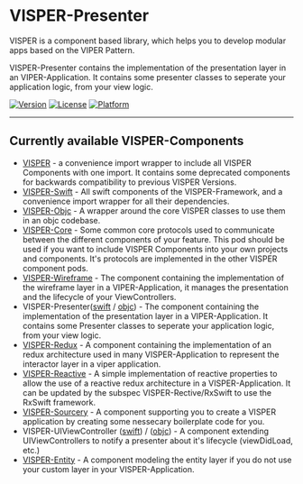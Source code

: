 # VISPER-Presenter

VISPER is a component based library, which helps you to develop modular apps based on the VIPER Pattern.

VISPER-Presenter contains the implementation of the presentation layer in an VIPER-Application. 
It contains some presenter classes to seperate your application logic, from your view logic. 

[![Version](https://img.shields.io/cocoapods/v/VISPER.svg?style=flat)](http://cocoapods.org/pods/VISPER)
[![License](https://img.shields.io/cocoapods/l/VISPER.svg?style=flat)](http://cocoapods.org/pods/VISPER)
[![Platform](https://img.shields.io/cocoapods/p/VISPER.svg?style=flat)](http://cocoapods.org/pods/VISPER)

---------------------------------------------------------------------------------------------------------

## Currently available VISPER-Components

* [VISPER](http://htmlpreview.github.io/?https://github.com/barteljan/VISPER/blob/master/docs/VISPER/index.html) - a convenience import wrapper to include all VISPER Components with one import. It contains some deprecated components for backwards compatibility to previous VISPER Versions.
* [VISPER-Swift](http://htmlpreview.github.io/?https://github.com/barteljan/VISPER/blob/master/docs/VISPER-Swift/index.html) - All swift components of the VISPER-Framework, and a convenience import wrapper for all their dependencies.
* [VISPER-Objc](http://htmlpreview.github.io/?https://github.com/barteljan/VISPER/blob/master/docs/VISPER-Objc/index.html) - A wrapper around the core VISPER classes to use them in an objc codebase.
* [VISPER-Core](http://htmlpreview.github.io/?https://github.com/barteljan/VISPER/blob/master/docs/VISPER-Swift/index.html) - Some common core protocols used to communicate between the different components of your feature. This pod should be used if you want to include VISPER Components into your own projects and components. It's protocols are implemented in the other VISPER component pods.
* [VISPER-Wireframe](http://htmlpreview.github.io/?https://github.com/barteljan/VISPER/blob/master/docs/VISPER-Wireframe/index.html) - The component containing the implementation of the wireframe layer in a VIPER-Application, it manages the presentation and the lifecycle of your ViewControllers.
* VISPER-Presenter([swift](http://htmlpreview.github.io/?https://github.com/barteljan/VISPER/blob/master/docs/VISPER-Presenter/Swift/index.html) / [objc](http://htmlpreview.github.io/?https://github.com/barteljan/VISPER/blob/master/docs/VISPER-Presenter/Objc/index.html)) - The component containing the implementation of the presentation layer in a VIPER-Application. It contains some Presenter classes to seperate your application logic, from your view logic. 
* [VISPER-Redux](http://htmlpreview.github.io/?https://github.com/barteljan/VISPER/blob/master/docs/VISPER-Redux/index.html) - A component containing the implementation of an redux architecture used in many VISPER-Application to represent the interactor layer in a viper application.
* [VISPER-Reactive](http://htmlpreview.github.io/?https://github.com/barteljan/VISPER/blob/master/docs/VISPER-Reactive/index.html) - A simple implementation of reactive properties to allow the use of a reactive redux architecture in a VISPER-Application. It can be updated by the subspec VISPER-Rective/RxSwift to use the RxSwift framework.
* [VISPER-Sourcery](http://htmlpreview.github.io/?https://github.com/barteljan/VISPER/blob/master/docs/VISPER-Sourcery/index.html) - A component supporting you to create a VISPER application by creating some nessecary boilerplate code for you.
* VISPER-UIViewController ([swift](http://htmlpreview.github.io/?https://github.com/barteljan/VISPER/blob/master/docs/VISPER-UIViewController/swift/index.html))  /  ([objc](http://htmlpreview.github.io/?https://github.com/barteljan/VISPER/blob/master/docs/VISPER-UIViewController/objc/index.html)) - A component extending UIViewControllers to notify a presenter about it's lifecycle (viewDidLoad, etc.) 
* [VISPER-Entity](http://htmlpreview.github.io/?https://github.com/barteljan/VISPER/blob/master/docs/VISPER-Entity/index.html) - A component modeling the entity layer if you do not use your custom layer in your VISPER-Application.
